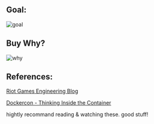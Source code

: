 ## Goal: 
![goal][kool]

## Buy Why?
![why][meme]

[kool]: https://engineering.riotgames.com/sites/default/files/articles/17/platter.png
[meme]: https://engineering.riotgames.com/sites/default/files/deliver-continuously1.png


## References:
[Riot Games Engineering Blog](https://engineering.riotgames.com/news/revisiting-docker-and-jenkins)

[Dockercon - Thinking Inside the Container](https://www.youtube.com/watch?v=YViFZBoKqjg)

hightly recommand reading & watching these. good stuff!
